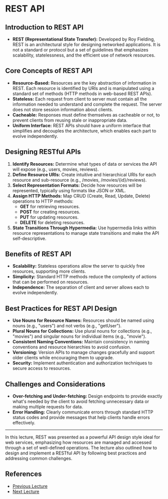# REST API

## Introduction to REST API

- **REST (Representational State Transfer):** Developed by Roy Fielding, REST is an architectural style for designing networked applications. It is not a standard or protocol but a set of guidelines that emphasizes scalability, statelessness, and the efficient use of network resources.

## Core Concepts of REST API

- **Resource-Based:** Resources are the key abstraction of information in REST. Each resource is identified by URIs and is manipulated using a standard set of methods (HTTP methods in web-based REST APIs).
- **Stateless:** Each request from client to server must contain all the information needed to understand and complete the request. The server does not store session information about clients.
- **Cacheable:** Responses must define themselves as cacheable or not, to prevent clients from reusing stale or inappropriate data.
- **Uniform Interface:** REST APIs should have a uniform interface that simplifies and decouples the architecture, which enables each part to evolve independently.

## Designing RESTful APIs

1. **Identify Resources:** Determine what types of data or services the API will expose (e.g., users, movies, reviews).
2. **Define Resource URIs:** Create intuitive and hierarchical URIs for each resource and sub-resource (e.g., /movies, /movies/{id}/reviews).
3. **Select Representation Formats:** Decide how resources will be represented, typically using formats like JSON or XML.
4. **Assign HTTP Methods:** Map CRUD (Create, Read, Update, Delete) operations to HTTP methods:
   - **GET** for retrieving resources.
   - **POST** for creating resources.
   - **PUT** for updating resources.
   - **DELETE** for deleting resources.
5. **State Transitions Through Hypermedia:** Use hypermedia links within resource representations to manage state transitions and make the API self-descriptive.

## Benefits of REST API

- **Scalability:** Stateless operations allow the server to quickly free resources, supporting more clients.
- **Simplicity:** Standard HTTP methods reduce the complexity of actions that can be performed on resources.
- **Independence:** The separation of client and server allows each to evolve independently.

## Best Practices for REST API Design

- **Use Nouns for Resource Names:** Resources should be named using nouns (e.g., "users") and not verbs (e.g., "getUser").
- **Plural Nouns for Collections:** Use plural nouns for collections (e.g., "movies") and singular nouns for individual items (e.g., "movie").
- **Consistent Naming Conventions:** Maintain consistency in naming conventions and resource hierarchies to avoid confusion.
- **Versioning:** Version APIs to manage changes gracefully and support older clients while encouraging them to upgrade.
- **Security:** Implement authentication and authorization techniques to secure access to resources.

## Challenges and Considerations

- **Over-fetching and Under-fetching:** Design endpoints to provide exactly what's needed by the client to avoid fetching unnecessary data or making multiple requests for data.
- **Error Handling:** Clearly communicate errors through standard HTTP status codes and provide messages that help clients handle errors effectively.

---

In this lecture, REST was presented as a powerful API design style ideal for web services, emphasizing how resources are managed and accessed through a set of well-defined operations. The lecture also outlined how to design and implement a RESTful API by following best practices and addressing common challenges.

## References

- [Previous Lecture](./03%20-%20Popular%20RPC%20Frameworks%20and%20Technologies.md)
- [Next Lecture](../05%20-%20Large%20Scale%20Systems%20Architectural%20Building%20Blocks/01%20-%20DNS,%20Load%20Balancing%20&%20GSLB.md)
